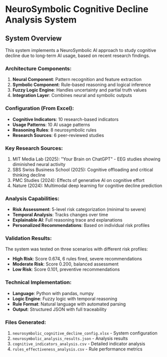 
# NeuroSymbolic Cognitive Decline Analysis System

## System Overview
This system implements a NeuroSymbolic AI approach to study cognitive decline due to long-term AI usage, based on recent research findings.

### Architecture Components:
1. **Neural Component**: Pattern recognition and feature extraction
2. **Symbolic Component**: Rule-based reasoning and logical inference  
3. **Fuzzy Logic Engine**: Handles uncertainty and partial truth values
4. **Integration Layer**: Combines neural and symbolic outputs

### Configuration (From Excel):
- **Cognitive Indicators**: 10 research-based indicators
- **Usage Patterns**: 10 AI usage patterns
- **Reasoning Rules**: 8 neurosymbolic rules
- **Research Sources**: 6 peer-reviewed studies

### Key Research Sources:
1. MIT Media Lab (2025): "Your Brain on ChatGPT" - EEG studies showing diminished neural activity
2. SBS Swiss Business School (2025): Cognitive offloading and critical thinking decline
3. PMC Studies (2024): Effects of generative AI on cognitive effort
4. Nature (2024): Multimodal deep learning for cognitive decline prediction

### Analysis Capabilities:
- **Risk Assessment**: 5-level risk categorization (minimal to severe)
- **Temporal Analysis**: Tracks changes over time
- **Explainable AI**: Full reasoning trace and explanations
- **Personalized Recommendations**: Based on individual risk profiles

### Validation Results:
The system was tested on three scenarios with different risk profiles:
- **High Risk**: Score 0.674, 6 rules fired, severe recommendations
- **Moderate Risk**: Score 0.200, balanced assessment  
- **Low Risk**: Score 0.101, preventive recommendations

### Technical Implementation:
- **Language**: Python with pandas, numpy
- **Logic Engine**: Fuzzy logic with temporal reasoning
- **Rule Format**: Natural language with automated parsing
- **Output**: Structured JSON with full traceability

### Files Generated:
1. `neurosymbolic_cognitive_decline_config.xlsx` - System configuration
2. `neurosymbolic_analysis_results.json` - Analysis results
3. `cognitive_indicators_analysis.csv` - Detailed indicator analysis
4. `rules_effectiveness_analysis.csv` - Rule performance metrics
